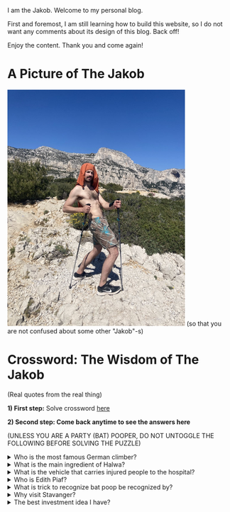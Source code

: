I am the Jakob. Welcome to my personal blog. 

First and foremost, I am still learning how to build this website, so I do not want any comments about its design of this blog. Back off!

Enjoy the content. Thank you and come again! 

# A Picture of The Jakob
<img src="./signal-2023-05-02-205022.jpeg" width="400">
(so that you are not confused about some other "Jakob"-s)

# Crossword: The Wisdom of The Jakob 
(Real quotes from the real thing)

**1) First step:** Solve crossword [here](https://crosswordlabs.com/view/jakob-97)

**2) Second step: Come back anytime to see the answers here**

(UNLESS YOU ARE A PARTY (BAT) POOPER, DO NOT UNTOGGLE THE FOLLOWING BEFORE SOLVING THE PUZZLE)

<details>
<summary>
   Who is the most famous German climber?</summary>
Herman Hesse
</details>

<details>
<summary>
What is the main ingredient of Halwa?</summary>
 Garlic
</details>

<details>
<summary>
What is the vehicle that carries injured people to the hospital?
</summary>
 Kranken wagon
</details>


<details>
<summary>
Who is Edith Piaf?
</summary>
A techno musician
</details>

<details>
<summary>
What is trick to recognize bat poop be recognized by?
</summary>
  Smell
</details>

<details>

<summary>
Why visit Stavanger?
</summary>
   Marius’s parents
</details>

<details>
<summary>
The best investment idea I have? </summary>
Climbing brush made by blind people
</details>
